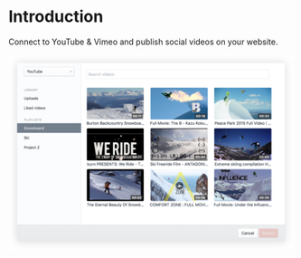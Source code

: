 # Introduction

Connect to YouTube & Vimeo and publish social videos on your website.

<img src="./images/videos-explorer@2x.png" title="Videos Explorer" width="740" />